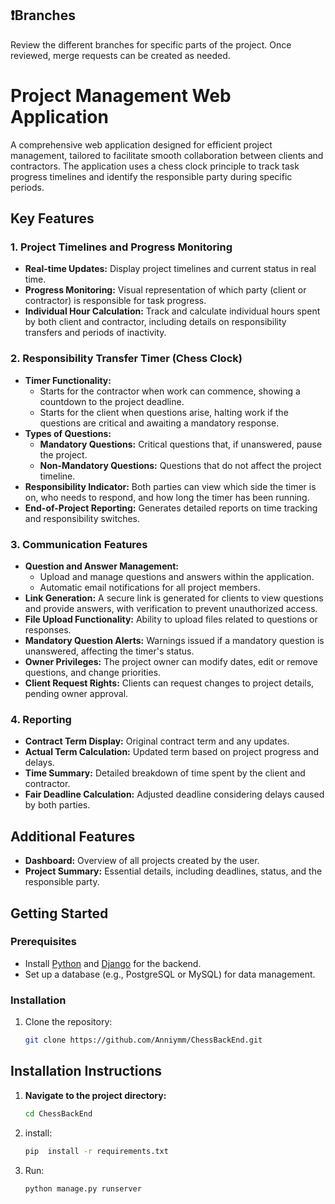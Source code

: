 
## ❗Branches
Review the different branches for specific parts of the project. Once reviewed, merge requests can be created as needed.
# Project Management Web Application
A comprehensive web application designed for efficient project management, tailored to facilitate smooth collaboration between clients and contractors. The application uses a chess clock principle to track task progress timelines and identify the responsible party during specific periods.


## Key Features

### 1. Project Timelines and Progress Monitoring
- **Real-time Updates:** Display project timelines and current status in real time.
- **Progress Monitoring:** Visual representation of which party (client or contractor) is responsible for task progress.
- **Individual Hour Calculation:** Track and calculate individual hours spent by both client and contractor, including details on responsibility transfers and periods of inactivity.

### 2. Responsibility Transfer Timer (Chess Clock)
- **Timer Functionality:**
  - Starts for the contractor when work can commence, showing a countdown to the project deadline.
  - Starts for the client when questions arise, halting work if the questions are critical and awaiting a mandatory response.
- **Types of Questions:**
  - **Mandatory Questions:** Critical questions that, if unanswered, pause the project.
  - **Non-Mandatory Questions:** Questions that do not affect the project timeline.
- **Responsibility Indicator:** Both parties can view which side the timer is on, who needs to respond, and how long the timer has been running.
- **End-of-Project Reporting:** Generates detailed reports on time tracking and responsibility switches.

### 3. Communication Features
- **Question and Answer Management:**
  - Upload and manage questions and answers within the application.
  - Automatic email notifications for all project members.
- **Link Generation:** A secure link is generated for clients to view questions and provide answers, with verification to prevent unauthorized access.
- **File Upload Functionality:** Ability to upload files related to questions or responses.
- **Mandatory Question Alerts:** Warnings issued if a mandatory question is unanswered, affecting the timer's status.
- **Owner Privileges:** The project owner can modify dates, edit or remove questions, and change priorities.
- **Client Request Rights:** Clients can request changes to project details, pending owner approval.

### 4. Reporting
- **Contract Term Display:** Original contract term and any updates.
- **Actual Term Calculation:** Updated term based on project progress and delays.
- **Time Summary:** Detailed breakdown of time spent by the client and contractor.
- **Fair Deadline Calculation:** Adjusted deadline considering delays caused by both parties.


## Additional Features
- **Dashboard:** Overview of all projects created by the user.
- **Project Summary:** Essential details, including deadlines, status, and the responsible party.

## Getting Started

### Prerequisites
- Install [Python](https://www.python.org/) and [Django](https://www.djangoproject.com/) for the backend.
- Set up a database (e.g., PostgreSQL or MySQL) for data management.

### Installation
1. Clone the repository:
   ```bash
   git clone https://github.com/Anniymm/ChessBackEnd.git
   ```
## Installation Instructions

1. **Navigate to the project directory:**
   ```bash
   cd ChessBackEnd
   ```
2. install:
   ```bash
   pip  install -r requirements.txt
   ```
3. Run:
   ```bash
   python manage.py runserver
   ```
   
